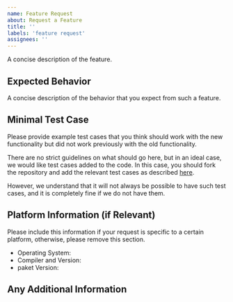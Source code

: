 ```yaml
---
name: Feature Request
about: Request a Feature
title: ''
labels: 'feature request'
assignees: ''
---
```


A concise description of the feature.

## Expected Behavior
A concise description of the behavior that you expect from such a feature.

## Minimal Test Case
Please provide example test cases that you think should work with the new
functionality but did not work previously with the old functionality.

There are no strict guidelines on what should go here, but in an ideal case, we
would like test cases added to the code. In this case, you should fork the
repository and add the relevant test cases as described
[here](https://orgpaket.github.io/contributing/development/test_case).

However, we understand that it will not always be possible to have such test
cases, and it is completely fine if we do not have them.

## Platform Information (if Relevant)

Please include this information if your request is specific to a certain
platform, otherwise, please remove this section.
- Operating System:
- Compiler and Version:
- paket Version:

## Any Additional Information

